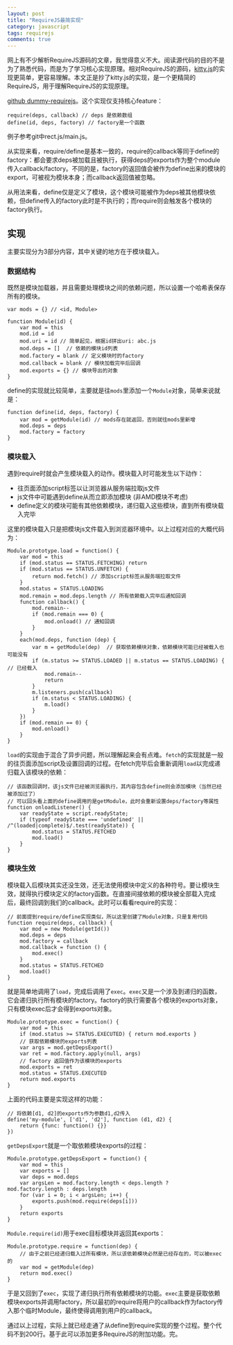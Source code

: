 ```yaml
---
layout: post
title: "RequireJS最简实现"
category: javascript
tags: requirejs
comments: true
---
```


网上有不少解析RequireJS源码的文章，我觉得意义不大。阅读源代码的目的不是为了熟悉代码，而是为了学习核心实现原理。相对RequireJS的源码，[kitty.js](https://github.com/zengjialuo/kittyjs)的实现更简单，更容易理解。本文正是抄了kitty.js的实现，是一个更精简的RequireJS，用于理解RequireJS的实现原理。

[github dummy-requirejs](https://github.com/kevinlynx/dummy-requirejs)。这个实现仅支持核心feature：

```
require(deps, callback) // deps 是依赖数组
define(id, deps, factory) // factory是一个函数

```

例子参考git中rect.js/main.js。

从实现来看，require/define是基本一致的，require的callback等同于define的factory：都会要求deps被加载且被执行，获得deps的exports作为整个module传入callback/factory。不同的是，factory的返回值会被作为define出来的模块的export，可被视为模块本身；而callback返回值被忽略。

从用法来看，define仅是定义了模块，这个模块可能被作为deps被其他模块依赖，但define传入的factory此时是不执行的；而require则会触发各个模块的factory执行。
<!-- more -->
## 实现

主要实现分为3部分内容，其中关键的地方在于模块载入。

### 数据结构

既然是模块加载器，并且需要处理模块之间的依赖问题，所以设置一个哈希表保存所有的模块。

```
var mods = {} // <id, Module>

function Module(id) {
    var mod = this
    mod.id = id
    mod.uri = id // 简单起见，根据id拼出uri: abc.js
    mod.deps = []  // 依赖的模块id列表
    mod.factory = blank // 定义模块时的factory
    mod.callback = blank // 模块加载完毕后回调
    mod.exports = {} // 模块导出的对象
}

```

define的实现就比较简单，主要就是往`mods`里添加一个`Module`对象，简单来说就是：

```
function define(id, deps, factory) {
    var mod = getModule(id) // mods存在就返回，否则就往mods里新增
    mod.deps = deps
    mod.factory = factory
}

```
### 模块载入

遇到require时就会产生模块载入的动作。模块载入时可能发生以下动作：

* 往页面添加script标签以让浏览器从服务端拉取js文件
* js文件中可能遇到define从而立即添加模块 (非AMD模块不考虑)
* define定义的模块可能有其他依赖模块，递归载入这些模块，直到所有模块载入完毕

这里的模块载入只是把模块js文件载入到浏览器环境中。以上过程对应的大概代码为：

```
Module.prototype.load = function() {
    var mod = this
    if (mod.status == STATUS.FETCHING) return
    if (mod.status == STATUS.UNFETCH) {
        return mod.fetch() // 添加script标签从服务端拉取文件
    }
    mod.status = STATUS.LOADING
    mod.remain = mod.deps.length // 所有依赖载入完毕后通知回调
    function callback() {
        mod.remain--
        if (mod.remain === 0) {
            mod.onload() // 通知回调
        }
    }
    each(mod.deps, function (dep) {
        var m = getModule(dep)  // 获取依赖模块对象，依赖模块可能已经被载入也可能没有
        if (m.status >= STATUS.LOADED || m.status == STATUS.LOADING) { // 已经载入
            mod.remain--
            return
        }
        m.listeners.push(callback)
        if (m.status < STATUS.LOADING) {
            m.load()
        }
    })
    if (mod.remain == 0) {
        mod.onload()
    }
}

```

`load`的实现由于混合了异步问题，所以理解起来会有点难。`fetch`的实现就是一般的往页面添加script及设置回调的过程。在fetch完毕后会重新调用`load`以完成递归载入该模块的依赖：

```
// 该函数回调时，该js文件已经被浏览器执行，其内容包含define则会添加模块（当然已经被添加过了）
// 可以回头看上面的define调用的是getModule，此时会重新设置deps/factory等属性
function onloadListener() {
    var readyState = script.readyState;
    if (typeof readyState === 'undefined' || /^(loaded|complete)$/.test(readyState)) {
        mod.status = STATUS.FETCHED
        mod.load()
    }
}

```

### 模块生效

模块载入后模块其实还没生效，还无法使用模块中定义的各种符号。要让模块生效，就得执行模块定义的factory函数。在直接间接依赖的模块被全部载入完成后，最终回调到我们的callback。此时可以看看require的实现：

```
// 前面提到require/define实现类似，所以这里创建了Module对象，只是复用代码
function require(deps, callback) {
    var mod = new Module(getId())
    mod.deps = deps
    mod.factory = callback
    mod.callback = function () {
        mod.exec()
    }
    mod.status = STATUS.FETCHED
    mod.load()
}

```

就是简单地调用了`load`，完成后调用了`exec`。`exec`又是一个涉及到递归的函数，它会递归执行所有模块的factory。factory的执行需要各个模块的exports对象，只有模块exec后才会得到exports对象。

```
Module.prototype.exec = function() {
    var mod = this
    if (mod.status >= STATUS.EXECUTED) { return mod.exports }
    // 获取依赖模块的exports列表
    var args = mod.getDepsExport()
    var ret = mod.factory.apply(null, args)
    // factory 返回值作为该模块的exports
    mod.exports = ret 
    mod.status = STATUS.EXECUTED
    return mod.exports
}

```

上面的代码主要是实现这样的功能：

```
// 将依赖[d1, d2]的exports作为参数d1,d2传入
define('my-module', ['d1', 'd2'], function (d1, d2) {
    return {func: function() {}}
})
```

`getDepsExport`就是一个取依赖模块exports的过程：


```
Module.prototype.getDepsExport = function() {
    var mod = this
    var exports = []
    var deps = mod.deps
    var argsLen = mod.factory.length < deps.length ? mod.factory.length : deps.length
    for (var i = 0; i < argsLen; i++) {
        exports.push(mod.require(deps[i]))
    }
    return exports
}
```

`Module.require(id)`用于exec目标模块并返回其exports：


```
Module.prototype.require = function(dep) {
    // 由于之前已经递归载入过所有模块，所以该依赖模块必然是已经存在的，可以被exec的
    var mod = getModule(dep)
    return mod.exec()
}
```

于是又回到了`exec`，实现了递归执行所有依赖模块的功能。`exec`主要是获取依赖模块exports并调用factory，所以最初的require将用户的callback作为factory传入那个临时Module，最终使得调用到用户的callback。


通过以上过程，实际上就已经走通了从define到require实现的整个过程。整个代码不到200行。基于此可以添加更多RequireJS的附加功能。完。


